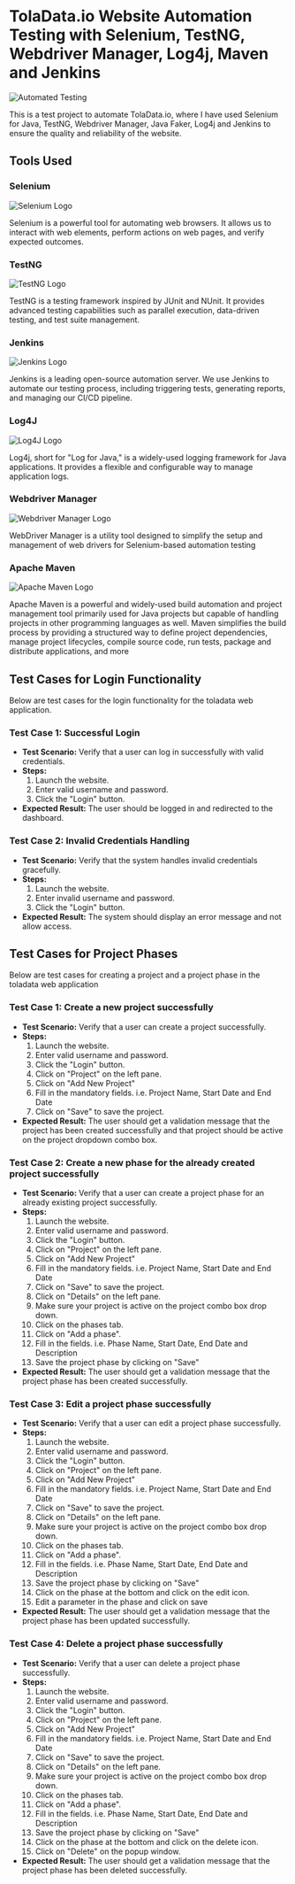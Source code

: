 # TolaData.io Website Automation Testing with Selenium, TestNG, Webdriver Manager, Log4j, Maven and Jenkins

![Automated Testing](images/automation.png)

This is a test project to automate TolaData.io, where I have used Selenium for Java, TestNG, Webdriver Manager, Java Faker, Log4j and Jenkins to ensure the quality and reliability of the website.

## Tools Used

### Selenium

![Selenium Logo](images/selenium.png)

Selenium is a powerful tool for automating web browsers. It allows us to interact with web elements, perform actions on web pages, and verify expected outcomes.


### TestNG

![TestNG Logo](images/testng.png)

TestNG is a testing framework inspired by JUnit and NUnit. It provides advanced testing capabilities such as parallel execution, data-driven testing, and test suite management.


### Jenkins

![Jenkins Logo](images/jenkins.png)

Jenkins is a leading open-source automation server. We use Jenkins to automate our testing process, including triggering tests, generating reports, and managing our CI/CD pipeline.


### Log4J

![Log4J Logo](images/log4j.png)

Log4j, short for "Log for Java," is a widely-used logging framework for Java applications. It provides a flexible and configurable way to manage application logs.


### Webdriver Manager

![Webdriver Manager Logo](images/Webdriver_Manager.png)

WebDriver Manager is a utility tool designed to simplify the setup and management of web drivers for Selenium-based automation testing


### Apache Maven

![Apache Maven Logo](images/Apache_Maven_logo.svg.png)

Apache Maven is a powerful and widely-used build automation and project management tool primarily used for Java projects but capable of handling projects in 
other programming languages as well. Maven simplifies the build process by providing a structured way to define project dependencies, 
manage project lifecycles, compile source code, run tests, package and distribute applications, and more


## Test Cases for Login Functionality

Below are test cases for the login functionality for the toladata web application.

### Test Case 1: Successful Login

- **Test Scenario:** Verify that a user can log in successfully with valid credentials.
- **Steps:**
    1. Launch the website.
    2. Enter valid username and password.
    3. Click the "Login" button.
- **Expected Result:** The user should be logged in and redirected to the dashboard.

### Test Case 2: Invalid Credentials Handling

- **Test Scenario:** Verify that the system handles invalid credentials gracefully.
- **Steps:**
    1. Launch the website.
    2. Enter invalid username and password.
    3. Click the "Login" button.
- **Expected Result:** The system should display an error message and not allow access.

## Test Cases for Project Phases

Below are test cases for creating a project and a project phase in the toladata web application

### Test Case 1: Create a new project successfully

- **Test Scenario:** Verify that a user can create a project successfully.
- **Steps:**
  1. Launch the website.
  2. Enter valid username and password.
  3. Click the "Login" button.
  4. Click on "Project" on the left pane.
  5. Click on "Add New Project"
  6. Fill in the mandatory fields. i.e. Project Name, Start Date and End Date
  7. Click on "Save" to save the project.
- **Expected Result:** The user should get a validation message that the project has been created successfully and that project should be active on the project dropdown combo box.

### Test Case 2: Create a new phase for the already created project successfully

- **Test Scenario:** Verify that a user can create a project phase for an already existing project successfully.
- **Steps:**
  1. Launch the website.
  2. Enter valid username and password.
  3. Click the "Login" button.
  4. Click on "Project" on the left pane.
  5. Click on "Add New Project"
  6. Fill in the mandatory fields. i.e. Project Name, Start Date and End Date
  7. Click on "Save" to save the project.
  8. Click on "Details" on the left pane.
  9. Make sure your project is active on the project combo box drop down.
  10. Click on the phases tab.
  11. Click on "Add a phase".
  12. Fill in the fields. i.e. Phase Name, Start Date, End Date and Description
  13. Save the project phase by clicking on "Save"
- **Expected Result:** The user should get a validation message that the project phase has been created successfully.

### Test Case 3: Edit a project phase successfully

- **Test Scenario:** Verify that a user can edit a project phase successfully.
- **Steps:**
  1. Launch the website.
  2. Enter valid username and password.
  3. Click the "Login" button.
  4. Click on "Project" on the left pane.
  5. Click on "Add New Project"
  6. Fill in the mandatory fields. i.e. Project Name, Start Date and End Date
  7. Click on "Save" to save the project.
  8. Click on "Details" on the left pane.
  9. Make sure your project is active on the project combo box drop down.
  10. Click on the phases tab.
  11. Click on "Add a phase".
  12. Fill in the fields. i.e. Phase Name, Start Date, End Date and Description
  13. Save the project phase by clicking on "Save"
  14. Click on the phase at the bottom and click on the edit icon.
  15. Edit a parameter in the phase and click on save
- **Expected Result:** The user should get a validation message that the project phase has been updated successfully.

### Test Case 4: Delete a project phase successfully

- **Test Scenario:** Verify that a user can delete a project phase successfully.
- **Steps:**
  1. Launch the website.
  2. Enter valid username and password.
  3. Click the "Login" button.
  4. Click on "Project" on the left pane.
  5. Click on "Add New Project"
  6. Fill in the mandatory fields. i.e. Project Name, Start Date and End Date
  7. Click on "Save" to save the project.
  8. Click on "Details" on the left pane.
  9. Make sure your project is active on the project combo box drop down.
  10. Click on the phases tab.
  11. Click on "Add a phase".
  12. Fill in the fields. i.e. Phase Name, Start Date, End Date and Description
  13. Save the project phase by clicking on "Save"
  14. Click on the phase at the bottom and click on the delete icon.
  15. Click on "Delete" on the popup window.
- **Expected Result:** The user should get a validation message that the project phase has been deleted successfully.
